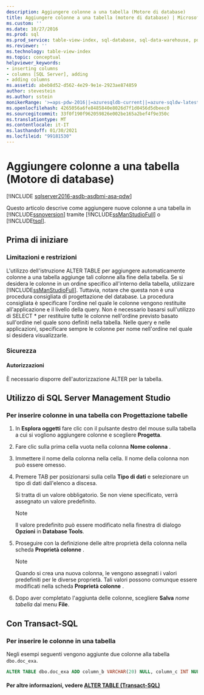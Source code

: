 ```yaml
---
description: Aggiungere colonne a una tabella (Motore di database)
title: Aggiungere colonne a una tabella (motore di database) | Microsoft Docs
ms.custom: ''
ms.date: 10/27/2016
ms.prod: sql
ms.prod_service: table-view-index, sql-database, sql-data-warehouse, pdw
ms.reviewer: ''
ms.technology: table-view-index
ms.topic: conceptual
helpviewer_keywords:
- inserting columns
- columns [SQL Server], adding
- adding columns
ms.assetid: abeb8d52-d562-4e29-9e1e-2923ae874859
author: stevestein
ms.author: sstein
monikerRange: '>=aps-pdw-2016||=azuresqldb-current||=azure-sqldw-latest||>=sql-server-2016||>=sql-server-linux-2017||=azuresqldb-mi-current'
ms.openlocfilehash: 4265056a6fe8485840e8026d7f1d0456d5dbeec0
ms.sourcegitcommit: 33f0f190f962059826e002be165a2bef4f9e350c
ms.translationtype: MT
ms.contentlocale: it-IT
ms.lasthandoff: 01/30/2021
ms.locfileid: "99181530"
---
```

# <a name="add-columns-to-a-table-database-engine"></a>Aggiungere colonne a una tabella (Motore di database)

[!INCLUDE [sqlserver2016-asdb-asdbmi-asa-pdw](../../includes/applies-to-version/sqlserver2016-asdb-asdbmi-asa-pdw.md)]

Questo articolo descrive come aggiungere nuove colonne a una tabella in [!INCLUDE[ssnoversion](../../includes/ssnoversion-md.md)] tramite [!INCLUDE[ssManStudioFull](../../includes/ssmanstudiofull-md.md)] o [!INCLUDE[tsql](../../includes/tsql-md.md)].

## <a name="before-you-begin"></a><a name="BeforeYouBegin"></a> Prima di iniziare

### <a name="limitations-and-restrictions"></a><a name="Restrictions"></a> Limitazioni e restrizioni

 L'utilizzo dell'istruzione ALTER TABLE per aggiungere automaticamente colonne a una tabella aggiunge tali colonne alla fine della tabella. Se si desidera le colonne in un ordine specifico all'interno della tabella, utilizzare [!INCLUDE[ssManStudioFull](../../includes/ssmanstudiofull-md.md)]. Tuttavia, notare che questa non è una procedura consigliata di progettazione del database. La procedura consigliata è specificare l'ordine nel quale le colonne vengono restituite all'applicazione e il livello della query. Non è necessario basarsi sull'utilizzo di SELECT * per restituire tutte le colonne nell'ordine previsto basato sull'ordine nel quale sono definiti nella tabella. Nelle query e nelle applicazioni, specificare sempre le colonne per nome nell'ordine nel quale si desidera visualizzarle.

### <a name="security"></a><a name="Security"></a> Sicurezza

#### <a name="permissions"></a><a name="Permissions"></a> Autorizzazioni

È necessario disporre dell'autorizzazione ALTER per la tabella.

## <a name="using-sql-server-management-studio"></a><a name="SSMSProcedure"></a> Utilizzo di SQL Server Management Studio

### <a name="to-insert-columns-into-a-table-with-table-designer"></a>Per inserire colonne in una tabella con Progettazione tabelle

1. In **Esplora oggetti** fare clic con il pulsante destro del mouse sulla tabella a cui si vogliono aggiungere colonne e scegliere **Progetta**.
2. Fare clic sulla prima cella vuota nella colonna **Nome colonna** .
3. Immettere il nome della colonna nella cella. Il nome della colonna non può essere omesso.
4. Premere TAB per posizionarsi sulla cella **Tipo di dati** e selezionare un tipo di dati dall'elenco a discesa.

   Si tratta di un valore obbligatorio. Se non viene specificato, verrà assegnato un valore predefinito.

   > [!NOTE]
   >  Il valore predefinito può essere modificato nella finestra di dialogo **Opzioni** in **Database Tools**.

5. Proseguire con la definizione delle altre proprietà della colonna nella scheda **Proprietà colonne** .

    > [!NOTE]
    >  Quando si crea una nuova colonna, le vengono assegnati i valori predefiniti per le diverse proprietà. Tali valori possono comunque essere modificati nella scheda **Proprietà colonne** .

6. Dopo aver completato l'aggiunta delle colonne, scegliere **Salva** _nome tabella_ dal menu **File**.
  
## <a name="using-transact-sql"></a><a name="TsqlProcedure"></a> Con Transact-SQL
  
### <a name="to-insert-columns-into-a-table"></a>Per inserire le colonne in una tabella  
  
Negli esempi seguenti vengono aggiunte due colonne alla tabella `dbo.doc_exa`.

```sql
ALTER TABLE dbo.doc_exa ADD column_b VARCHAR(20) NULL, column_c INT NULL ;
```

#### <a name="for-more-information-see-alter-table-40transact-sql41"></a><a name="FollowUp"></a> Per altre informazioni, vedere [ALTER TABLE &#40;Transact-SQL&#41;](../../t-sql/statements/alter-table-transact-sql.md)
